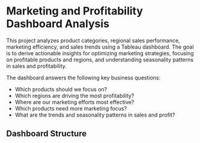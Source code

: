 # Marketing and Profitability Dashboard Analysis

This project analyzes product categories, regional sales performance, marketing efficiency, and sales trends using a Tableau dashboard. The goal is to derive actionable insights for optimizing marketing strategies, focusing on profitable products and regions, and understanding seasonality patterns in sales and profitability.

The dashboard answers the following key business questions:
- Which products should we focus on?
- Which regions are driving the most profitability?
- Where are our marketing efforts most effective?
- Which products need more marketing focus?
- What are the trends and seasonality patterns in sales and profit?

## Dashboard Structure




